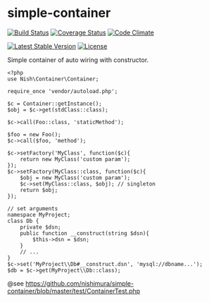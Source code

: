 # simple-container

[![Build Status](https://travis-ci.org/nishimura/simple-container.svg?branch=master)](https://travis-ci.org/nishimura/simple-container)
[![Coverage Status](https://coveralls.io/repos/github/nishimura/simple-container/badge.svg?branch=master)](https://coveralls.io/github/nishimura/simple-container?branch=master)
[![Code Climate](https://codeclimate.com/github/nishimura/simple-container/badges/gpa.svg)](https://codeclimate.com/github/nishimura/simple-container)


[![Latest Stable Version](https://poser.pugx.org/nish/simple-container/v/stable)](https://packagist.org/packages/nish/simple-container)
[![License](https://poser.pugx.org/nish/simple-container/license)](LICENSE)


Simple container of auto wiring with constructor.

    <?php
    use Nish\Container\Container;

    require_once 'vendor/autoload.php';

    $c = Container::getInstance();
    $obj = $c->get(stdClass::class);

    $c->call(Foo::class, 'staticMethod');
    
    $foo = new Foo();
    $c->call($foo, 'method');
    
    $c->setFactory('MyClass', function($c){
        return new MyClass('custom param');
    });
    $c->setFactory(MyClass::class, function($c){
        $obj = new MyClass('custom param');
        $c->set(MyClass::class, $obj); // singleton
        return $obj;
    });

    // set arguments
    namespace MyProject;
    class Db {
        private $dsn;
        public function __construct(string $dsn){
            $this->dsn = $dsn;
        }
        // ...
    }
    $c->set('MyProject\\Db#__construct.dsn', 'mysql://dbname...');
    $db = $c->get(MyProject\\Db::class);
    

@see https://github.com/nishimura/simple-container/blob/master/test/ContainerTest.php
